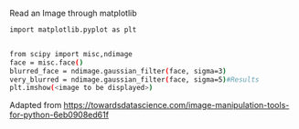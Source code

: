 

Read an Image through matplotlib

```bash
import matplotlib.pyplot as plt
```



```bash

from scipy import misc,ndimage
face = misc.face()
blurred_face = ndimage.gaussian_filter(face, sigma=3)
very_blurred = ndimage.gaussian_filter(face, sigma=5)#Results
plt.imshow(<image to be displayed>)


```



Adapted from https://towardsdatascience.com/image-manipulation-tools-for-python-6eb0908ed61f
